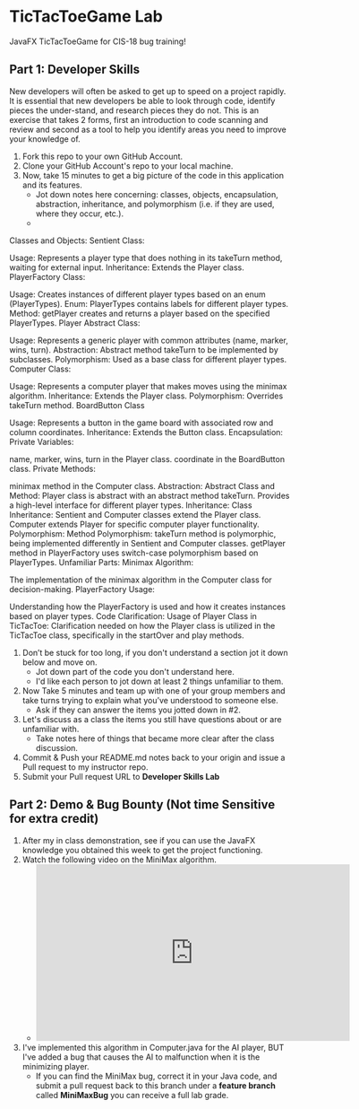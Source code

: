 # TicTacToeGame Lab
JavaFX TicTacToeGame for CIS-18 bug training!

## Part 1: Developer Skills

New developers will often be asked to get up to speed on a project rapidly. It is essential that new developers be able to look through code, identify pieces the under-stand, and research pieces they do not. This is an exercise that takes 2 forms, first an introduction to code scanning and review and second as a tool to help you identify areas you need to improve your knowledge of.

1. Fork this repo to your own GitHub Account.
1. Clone your GitHub Account's repo to your local machine.
1. Now, take 15 minutes to get a big picture of the code in this application and its features.
    * Jot down notes here concerning: classes, objects, encapsulation, abstraction, inheritance, and polymorphism (i.e. if they are used, where they occur, etc.).
    *

Classes and Objects:
Sentient Class:

Usage: Represents a player type that does nothing in its takeTurn method, waiting for external input.
Inheritance: Extends the Player class.
PlayerFactory Class:

Usage: Creates instances of different player types based on an enum (PlayerTypes).
Enum: PlayerTypes contains labels for different player types.
Method: getPlayer creates and returns a player based on the specified PlayerTypes.
Player Abstract Class:

Usage: Represents a generic player with common attributes (name, marker, wins, turn).
Abstraction: Abstract method takeTurn to be implemented by subclasses.
Polymorphism: Used as a base class for different player types.
Computer Class:

Usage: Represents a computer player that makes moves using the minimax algorithm.
Inheritance: Extends the Player class.
Polymorphism: Overrides takeTurn method.
BoardButton Class

Usage: Represents a button in the game board with associated row and column coordinates.
Inheritance: Extends the Button class.
Encapsulation:
Private Variables:

name, marker, wins, turn in the Player class.
coordinate in the BoardButton class.
Private Methods:

minimax method in the Computer class.
Abstraction:
Abstract Class and Method:
Player class is abstract with an abstract method takeTurn.
Provides a high-level interface for different player types.
Inheritance:
Class Inheritance:
Sentient and Computer classes extend the Player class.
Computer extends Player for specific computer player functionality.
Polymorphism:
Method Polymorphism:
takeTurn method is polymorphic, being implemented differently in Sentient and Computer classes.
getPlayer method in PlayerFactory uses switch-case polymorphism based on PlayerTypes.
Unfamiliar Parts:
Minimax Algorithm:

The implementation of the minimax algorithm in the Computer class for decision-making.
PlayerFactory Usage:

Understanding how the PlayerFactory is used and how it creates instances based on player types.
Code Clarification:
Usage of Player Class in TicTacToe:
Clarification needed on how the Player class is utilized in the TicTacToe class, specifically in the startOver and play methods.
1. Don’t be stuck for too long, if you don't understand a section jot it down below and move on.
    * Jot down part of the code you don't understand here.
    * I'd like each person to jot down at least 2 things unfamiliar to them.
1. Now Take 5 minutes  and team up with one of your group members and take turns trying to explain what you’ve understood to someone else.
    * Ask if they can answer the items you jotted down in #2.
1. Let's discuss as a class the items you still have questions about or are unfamiliar with.
    * Take notes here of things that became more clear after the class discussion.
1. Commit & Push your README.md notes back to your origin and issue a Pull request to my instructor repo.
1. Submit your Pull request URL to **Developer Skills Lab**

## Part 2: Demo & Bug Bounty (Not time Sensitive for extra credit)

1. After my in class demonstration, see if you can use the JavaFX knowledge you obtained this week to get the project functioning.
1. Watch the following video on the MiniMax algorithm.
    * <iframe width="560" height="315" src="https://www.youtube.com/embed/l-hh51ncgDI" title="YouTube video player" frameborder="0" allow="accelerometer; autoplay; clipboard-write; encrypted-media; gyroscope; picture-in-picture; web-share" allowfullscreen></iframe>
1. I've implemented this algorithm in Computer.java for the AI player, BUT I've added a bug that causes the AI to malfunction when it is the minimizing player.
    * If you can find the MiniMax bug, correct it in your Java code, and submit a pull request back to this branch under a **feature branch** called **MiniMaxBug** you can receive a full lab grade.
